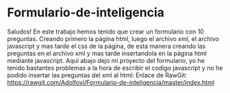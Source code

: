 # Formulario-de-inteligencia
Saludos! En este trabajo hemos tenido que crear un formulario con 10 preguntas. Creando primero la página html, luego el archivo xml, el archivo javascript y mas tarde el css de la página, de esta manera creando las preguntas en el archivo xml y mas tarde insertandola en la página html mediante javascript. Aquí abajo dejo mi proyecto del formulario, yo he tenido bastantes problemas a la hora de escribir el codigo javascript y no he podido insertar las preguntas del xml al html: 
Enlace de RawGit: https://rawgit.com/Adolfovi/Formulario-de-inteligencia/master/index.html
